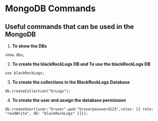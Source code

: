 # MongoDB Commands

## Useful commands that can be used in the MongoDB

1. **To show the DBs**
```
show dbs;
```

2. **To create the blackRockLogs DB and To use the blackRockLogs DB**
```
use blackRockLogs;
```

3. **To create the collections in the BlackRockLogs Database**
```
db.createCollection("brLogs"); 
```

4. **To create the user and assign the database permission**
```
db.createUser({user:"bruser",pwd:"bruserpassword123",roles: [{ role: "readWrite", db: "blackRockLogs" }]}); 
```
